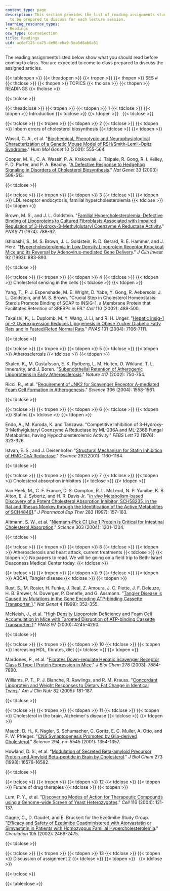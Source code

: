 ```yaml
---
content_type: page
description: This section provides the list of reading assignments students are expected
  to be prepared to discuss for each lecture session.
learning_resource_types:
- Readings
ocw_type: CourseSection
title: Readings
uid: ac6ef125-ca75-de98-eba9-5ea5d8ab0a51
---
```


The reading assignments listed below show what you should read before coming to class. You are expected to come to class prepared to discuss the assigned articles.

{{< tableopen >}}
{{< theadopen >}}
{{< tropen >}}
{{< thopen >}}
SES #
{{< thclose >}}
{{< thopen >}}
TOPICS
{{< thclose >}}
{{< thopen >}}
READINGS
{{< thclose >}}

{{< trclose >}}

{{< theadclose >}}
{{< tropen >}}
{{< tdopen >}}
1
{{< tdclose >}}
{{< tdopen >}}
Introduction
{{< tdclose >}}
{{< tdopen >}}
 
{{< tdclose >}}

{{< trclose >}}
{{< tropen >}}
{{< tdopen >}}
2
{{< tdclose >}}
{{< tdopen >}}
Inborn errors of cholesterol biosynthesis
{{< tdclose >}}
{{< tdopen >}}


Wassif, C. A., et al. "[Biochemical, Phenotypic and Neurophysiological Characterization of a Genetic Mouse Model of RSH/Smith-Lemli-Opitz Syndrome](http://hmg.oxfordjournals.org/cgi/content/abstract/10/6/555)." _Hum Mol Genet_ 10 (2001): 555-564.

Cooper, M. K., C. A. Wassif, P. A. Krakowiak, J. Taipale, R. Gong, R. I. Kelley, F. D. Porter, and P. A. Beachy. "[A Defective Response to Hedgehog Signaling in Disorders of Cholesterol Biosynthesis](http://www.nature.com/ng/journal/v33/n4/abs/ng1134.html)." _Nat Genet_ 33 (2003): 508-513.


{{< tdclose >}}

{{< trclose >}}
{{< tropen >}}
{{< tdopen >}}
3
{{< tdclose >}}
{{< tdopen >}}
LDL receptor endocytosis, familial hypercholesterolemia
{{< tdclose >}}
{{< tdopen >}}


Brown, M. S., and J. L. Goldstein. "[Familial Hypercholesterolemia: Defective Binding of Lipoproteins to Cultured Fibroblasts Associated with Impaired Regulation of 3-Hydroxy-3-Methylglutaryl Coenzyme A Reductase Activity](http://www.pubmedcentral.nih.gov/articlerender.fcgi?artid=388099)." _PNAS_ 71 (1974): 788-92.

Ishibashi, S., M. S. Brown, J. L. Goldstein, R. D. Gerard, R. E. Hammer, and J. Herz. "[Hypercholesterolemia in Low Density Lipoprotein Receptor Knockout Mice and its Reversal by Adenovirus-mediated Gene Delivery](http://www.jbc.org/cgi/content/abstract/271/12/6852)." _J Clin Invest_ 92 (1993): 883-893.


{{< tdclose >}}

{{< trclose >}}
{{< tropen >}}
{{< tdopen >}}
4
{{< tdclose >}}
{{< tdopen >}}
Cholesterol sensing in the cells
{{< tdclose >}}
{{< tdopen >}}


Yang, T., P. J. Espenshade, M. E. Wright, D. Yabe, Y. Gong, R. Aebersold, J. L. Goldstein, and M. S. Brown. "Crucial Step in Cholesterol Homeostasis: Sterols Promote Binding of SCAP to INSIG-1, a Membrane Protein that Facilitates Retention of SREBPs in ER." _Cell_ 110 (2002): 489-500.

Takaishi, K., L. Duplomb, M. Y. Wang, J. Li, and R. H. Unger. "[Hepatic insig-1 or -2 Overexpression Reduces Lipogenesis in Obese Zucker Diabetic Fatty Rats and in Fasted/Refed Normal Rats](http://www.pnas.org/content/101/18/7106)." _PNAS_ 101 (2004): 7106-7111.


{{< tdclose >}}

{{< trclose >}}
{{< tropen >}}
{{< tdopen >}}
5
{{< tdclose >}}
{{< tdopen >}}
Atherosclerosis
{{< tdclose >}}
{{< tdopen >}}


Skalen, K., M. Gustafsson, E. K. Rydberg, L. M. Hulten, O. Wiklund, T. L. Innerarity, and J. Boren. "[Subendothelial Retention of Atherogenic Lipoproteins in Early Atherosclerosis](http://www.ncbi.nlm.nih.gov/pubmed/12066187)." _Nature_ 417 (2002): 750-754.

Ricci, R., et al. "[Requirement of JNK2 for Scavenger Receptor A-mediated Foam Cell Formation in Atherogenesis](http://www.ncbi.nlm.nih.gov/pubmed/15567863)." _Science_ 306 (2004): 1558-1561.


{{< tdclose >}}

{{< trclose >}}
{{< tropen >}}
{{< tdopen >}}
6
{{< tdclose >}}
{{< tdopen >}}
Statins
{{< tdclose >}}
{{< tdopen >}}


Endo, A., M. Kuroda, K. and Tanzawa. "Competitive Inhibition of 3-Hydroxy-3-Methylglutaryl Coenzyme A Reductase by ML-236A and ML-236B Fungal Metabolites, having Hypocholesterolemic Activity." _FEBS Lett_ 72 (1976): 323-326.

Istvan, E. S., and J. Deisenhofer. "[Structural Mechanism for Statin Inhibition of HMG-CoA Reductase](http://www.ncbi.nlm.nih.gov/pubmed/11349148)." _Science_ 292(2001): 1160-1164.


{{< tdclose >}}

{{< trclose >}}
{{< tropen >}}
{{< tdopen >}}
7
{{< tdclose >}}
{{< tdopen >}}
Cholesterol absorption inhibitors
{{< tdclose >}}
{{< tdopen >}}


Van Heek, M., C. F. France, D. S. Compton, R. L. McLeod, N. P. Yumibe, K. B. Alton, E. J. Sybertz, and H. R. Davis Jr. "[_In vivo_ Metabolism-based Discovery of a Potent Cholesterol Absorption Inhibitor, SCH58235, in the Rat and Rhesus Monkey through the Identification of the Active Metabolites of SCH48461](http://jpet.aspetjournals.org/cgi/content/abstract/283/1/157)." _J Pharmacol Exp Ther_ 283 (1997): 157-163.

Altmann, S. W., et al. "[Niemann-Pick C1 Like 1 Protein is Critical for Intestinal Cholesterol Absorption](http://www.ncbi.nlm.nih.gov/pubmed/14976318)." _Science_ 303 (2004): 1201-1204.


{{< tdclose >}}

{{< trclose >}}
{{< tropen >}}
{{< tdopen >}}
8
{{< tdclose >}}
{{< tdopen >}}
Atherosclerosis and heart attack, current treatments
{{< tdclose >}}
{{< tdopen >}}
No papers to read. We will be going on a field trip to Beth-Israel Deaconess Medical Center today.
{{< tdclose >}}

{{< trclose >}}
{{< tropen >}}
{{< tdopen >}}
9
{{< tdclose >}}
{{< tdopen >}}
ABCA1, Tangier disease
{{< tdclose >}}
{{< tdopen >}}


Rust, S., M. Rosier, H. Funke, J. Real, Z. Amoura, J. C. Piette, J. F. Deleuze, H. B. Brewer, N. Duverger, P. Denefle, and G. Assmann. "[Tangier Disease is Caused by Mutations in the Gene Encoding ATP-binding Cassette Transporter 1](http://www.nature.com/ng/journal/v22/n4/abs/ng0899_352.html)." _Nat Genet_ 4 (1999): 352-355.

McNeish, J., et al. "[High Density Lipoprotein Deficiency and Foam Cell Accumulation in Mice with Targeted Disruption of ATP-binding Cassette Transporter-1](http://www.pnas.org/content/97/8/4245.abstract)." _PNAS_ 97 (2000): 4245-4250.


{{< tdclose >}}

{{< trclose >}}
{{< tropen >}}
{{< tdopen >}}
10
{{< tdclose >}}
{{< tdopen >}}
Increasing HDL, fibrates, diet
{{< tdclose >}}
{{< tdopen >}}


Mardones, P., et al. "[Fibrates Down-regulate Hepatic Scavenger Receptor Class B Type I Protein Expression in Mice](http://www.jbc.org/cgi/content/abstract/278/10/7884)." _J Biol Chem_ 278 (2003): 7884-7890.

Williams, P. T., P. J. Blanche, R. Rawlings, and R. M. Krauss. "[Concordant Lipoprotein and Weight Responses to Dietary Fat Change in Identical Twins](http://www.ajcn.org/cgi/content/abstract/82/1/181)." _Am J Clin Nutr_ 82 (2005): 181-187.


{{< tdclose >}}

{{< trclose >}}
{{< tropen >}}
{{< tdopen >}}
11
{{< tdclose >}}
{{< tdopen >}}
Cholesterol in the brain, Alzheimer's disease
{{< tdclose >}}
{{< tdopen >}}


Mauch, D. H., K. Nagler, S. Schumacher, C. Goritz, E. C. Muller, A. Otto, and F. W. Pfrieger. "[CNS Synaptogenesis Promoted by Glia-derived Cholesterol](http://www.ncbi.nlm.nih.gov/pubmed/11701931)." _Science_ 294, no. 5545 (2001): 1354-1357.

Howland, D. S., et al. "[Modulation of Secreted Beta-amyloid Precursor Protein and Amyloid Beta-peptide in Brain by Cholesterol](http://www.jbc.org/cgi/content/abstract/273/26/16576)." _J Biol Chem_ 273 (1998): 16576-16582.


{{< tdclose >}}

{{< trclose >}}
{{< tropen >}}
{{< tdopen >}}
12
{{< tdclose >}}
{{< tdopen >}}
Future of drug therapies
{{< tdclose >}}
{{< tdopen >}}


Lum, P. Y., et al. "[Discovering Modes of Action for Therapeutic Compounds using a Genome-wide Screen of Yeast Heterozygotes](http://www.cell.com/retrieve/pii/S0092867403010353)." _Cell_ 116 (2004): 121-137.

Gagne, C., D. Gaudet, and E. Bruckert for the Ezetimibe Study Group. "[Efficacy and Safety of Ezetimibe Coadministered with Atorvastatin or Simvastatin in Patients with Homozygous Familial Hypercholesterolemia](http://dx.doi.org/10.1161/01.CIR.0000018744.58460.62)." _Circulation_ 105 (2002): 2469-2475.


{{< tdclose >}}

{{< trclose >}}
{{< tropen >}}
{{< tdopen >}}
13
{{< tdclose >}}
{{< tdopen >}}
Discussion of assignment 2
{{< tdclose >}}
{{< tdopen >}}
 
{{< tdclose >}}

{{< trclose >}}

{{< tableclose >}}